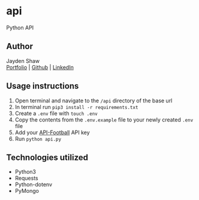 # api
Python API

## Author
Jayden Shaw\
[Portfolio](https://jaydenshaw.com/) | [Github](https://github.com/jshaw990) | [LinkedIn](https://www.linkedin.com/in/jayden-shaw)

## Usage instructions
1. Open terminal and navigate to the `/api` directory of the base url
2. In terminal run `pip3 install -r requirements.txt`
3. Create a `.env` file with `touch .env` 
4. Copy the contents from the `.env.example` file to your newly created `.env` file
5. Add your [API-Football](https://www.api-football.com/) API key
6. Run `python api.py`

## Technologies utilized
- Python3
- Requests
- Python-dotenv
- PyMongo